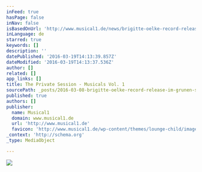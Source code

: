 ```yaml
---
inFeed: true
hasPage: false
inNav: false
isBasedOnUrl: 'http://www.musical1.de/news/brigitte-oelke-record-release-im-gruenen-salon/'
inLanguage: de
starred: true
keywords: []
description: ''
datePublished: '2016-03-19T14:13:39.857Z'
dateModified: '2016-03-19T14:13:37.536Z'
author: []
related: []
app_links: []
title: The Private Session - Musicals Vol. 1
sourcePath: _posts/2016-03-08-brigitte-oelke-record-release-im-grunen-salon-musical1.md
published: true
authors: []
publisher:
  name: Musical1
  domain: www.musical1.de
  url: 'http://www.musical1.de'
  favicon: 'http://www.musical1.de/wp-content/themes/lounge-child/image/favicon.ico'
_context: 'http://schema.org'
_type: MediaObject

---
```

![](https://s3-us-west-2.amazonaws.com/the-grid-img/p/366ffadd6286f522539f2fb41c201e86826f290a.jpg)